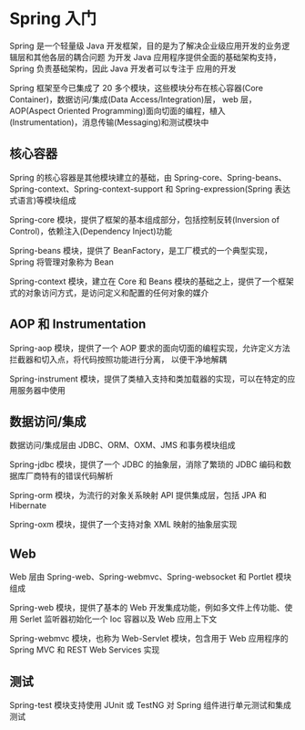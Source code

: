 # Spring 入门

Spring 是一个轻量级 Java 开发框架，目的是为了解决企业级应用开发的业务逻辑层和其他各层的耦合问题
为开发 Java 应用程序提供全面的基础架构支持，Spring 负责基础架构，因此 Java 开发者可以专注于
应用的开发

Spring 框架至今已集成了 20 多个模块，这些模块分布在核心容器(Core Container)，数据访问/集成(Data Access/Integration)层，
web 层，AOP(Aspect Oriented Programming)面向切面的编程，植入(Instrumentation)，消息传输(Messaging)和测试模块中

## 核心容器

Spring 的核心容器是其他模块建立的基础，由 Spring-core、Spring-beans、Spring-context、Spring-context-support 和
Spring-expression(Spring 表达式语言)等模块组成

Spring-core 模块，提供了框架的基本组成部分，包括控制反转(Inversion of Control)，依赖注入(Dependency Inject)功能

Spring-beans 模块，提供了 BeanFactory，是工厂模式的一个典型实现，Spring 将管理对象称为 Bean

Spring-context 模块，建立在 Core 和 Beans 模块的基础之上，提供了一个框架式的对象访问方式，是访问定义和配置的任何对象的媒介

## AOP 和 Instrumentation

Spring-aop 模块，提供了一个 AOP 要求的面向切面的编程实现，允许定义方法拦截器和切入点，将代码按照功能进行分离，
以便干净地解耦

Spring-instrument 模块，提供了类植入支持和类加载器的实现，可以在特定的应用服务器中使用

## 数据访问/集成

数据访问/集成层由 JDBC、ORM、OXM、JMS 和事务模块组成

Spring-jdbc 模块，提供了一个 JDBC 的抽象层，消除了繁琐的 JDBC 编码和数据库厂商特有的错误代码解析

Spring-orm 模块，为流行的对象关系映射 API 提供集成层，包括 JPA 和 Hibernate

Spring-oxm 模块，提供了一个支持对象 XML 映射的抽象层实现

## Web

Web 层由 Spring-web、Spring-webmvc、Spring-websocket 和 Portlet 模块组成

Spring-web 模块，提供了基本的 Web 开发集成功能，例如多文件上传功能、使用 Serlet 监听器初始化一个 Ioc 容器以及 Web 应用上下文

Spring-webmvc 模块，也称为 Web-Servlet 模块，包含用于 Web 应用程序的 Spring MVC 和 REST Web Services 实现

## 测试

Spring-test 模块支持使用 JUnit 或 TestNG 对 Spring 组件进行单元测试和集成测试
